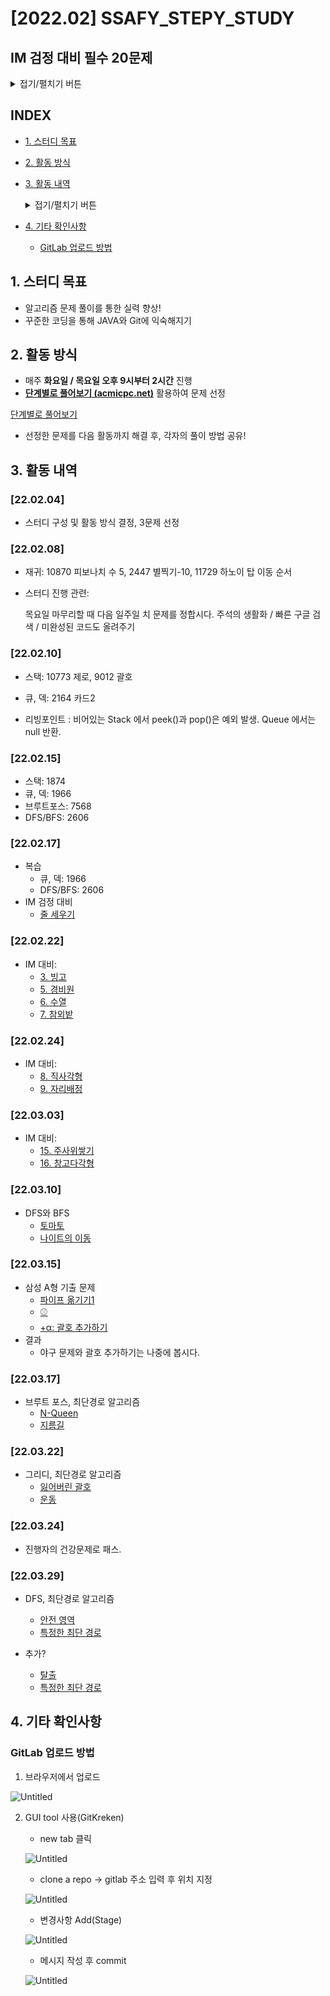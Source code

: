 # [2022.02] SSAFY_STEPY_STUDY

## IM 검정 대비 필수 20문제

<details>
<summary>접기/펼치기 버튼</summary>
<div>

1. [일곱 난쟁이](https://www.acmicpc.net/problem/2309)
1. [줄 세우기](https://www.acmicpc.net/problem/2605)
1. [빙고](https://www.acmicpc.net/problem/2578)
1. [색종이](https://www.acmicpc.net/problem/2563)
1. [경비원](https://www.acmicpc.net/problem/2564)
1. [수열](https://www.acmicpc.net/problem/2491)
1. [참외밭](https://www.acmicpc.net/problem/2477)
1. [직사각형](https://www.acmicpc.net/problem/2527)
1. [자리배정](https://www.acmicpc.net/problem/10157)
1. [개미](https://www.acmicpc.net/problem/10158)
1. [직사각형 네개의 합집합의 면적 구하기](https://www.acmicpc.net/problem/2669)
1. [수 이어가기](https://www.acmicpc.net/problem/2635)
1. [스위치 켜고 끄기](https://www.acmicpc.net/problem/1244)
1. [종이자르기](https://www.acmicpc.net/problem/2628)
1. [주사위쌓기](https://www.acmicpc.net/problem/2116)
1. [창고 다각형](https://www.acmicpc.net/problem/2304)
1. [수열](https://www.acmicpc.net/problem/2559)
1. [색종이](https://www.acmicpc.net/problem/10163)
1. [방 배정](https://www.acmicpc.net/problem/13300)
1. [딱지놀이](https://www.acmicpc.net/problem/14696)

</div>
</details>



## INDEX
- [1. 스터디 목표](#1-스터디-목표)
- [2. 활동 방식](#2-활동-방식)
- [3. 활동 내역](#3-활동-내역)
  <details>
  <summary>접기/펼치기 버튼</summary>
  <div>

  * [[22.02.04]](#anchor-220204)
  * [[22.02.08]](#anchor-220208)
  * [[22.02.10]](#anchor-220210)
  * [[22.02.15]](#anchor-220215)
  * [[22.02.17]](#anchor-220217)
  * [[22.02.22]](#anchor-220222)
  * [[22.02.24]](#anchor-220224)
  * [[22.03.03]](#anchor-220303)
  * [[22.03.10]](#anchor-220310)
  * [[22.03.15]](#anchor-220315)
  * [[22.03.17]](#anchor-220317)
  * [[22.03.22]](#anchor-220322)
  * [[22.03.24]](#anchor-220324)
  * [[22.03.29]](#anchor-220329)

  </div>
  </details>
- [4. 기타 확인사항](#4-기타-확인사항)
  * [GitLab 업로드 방법](#gitlab-업로드-방법)


## 1. 스터디 목표

- 알고리즘 문제 풀이를 통한 실력 향상!
- 꾸준한 코딩을 통해 JAVA와 Git에 익숙해지기

## 2. 활동 방식

- 매주 **화요일 / 목요일 오후 9시부터 2시간** 진행
- [**단계별로 풀어보기 (acmicpc.net)**](https://www.acmicpc.net/step)  활용하여 문제 선정

[단계별로 풀어보기](https://www.acmicpc.net/step)

- 선정한 문제를 다음 활동까지 해결 후, 각자의 풀이 방법 공유!

## 3. 활동 내역

### [22.02.04]

- 스터디 구성 및 활동 방식 결정, 3문제 선정

### [22.02.08]

- 재귀: 10870 피보나치 수 5, 2447 별찍기-10, 11729 하노이 탑 이동 순서

- 스터디 진행 관련: 

  목요일 마무리할 때 다음 일주일 치 문제를 정합시다. 
  주석의 생활화 / 빠른 구글 검색 / 미완성된 코드도 올려주기

### [22.02.10]

- 스택: 10773 제로, 9012 괄호
- 큐, 덱: 2164 카드2

- 리빙포인트 : 비어있는 Stack 에서 peek()과 pop()은 예외 발생. Queue 에서는 null 반환.

### [22.02.15]

- 스택: 1874
- 큐, 덱: 1966
- 브루트포스: 7568
- DFS/BFS: 2606

### [22.02.17]

- 복습
  - 큐, 덱: 1966
  - DFS/BFS: 2606
- IM 검정 대비
  - [줄 세우기](https://www.acmicpc.net/problem/2605)

### [22.02.22]

- IM 대비:
  - [3. 빙고](https://www.acmicpc.net/problem/2578)
  - [5. 경비원](https://www.acmicpc.net/problem/2564)
  - [6. 수열](https://www.acmicpc.net/problem/2491)
  - [7. 참외밭](https://www.acmicpc.net/problem/2477)

### [22.02.24]

- IM 대비:
  - [8. 직사각형](https://www.acmicpc.net/problem/2527)
  - [9. 자리배정](https://www.acmicpc.net/problem/10157)



### [22.03.03]

- IM 대비:
  - [15. 주사위쌓기](https://www.acmicpc.net/problem/2116)
  - [16. 창고다각형](https://www.acmicpc.net/problem/2304)



### [22.03.10]

- DFS와 BFS
  - [토마토](https://www.acmicpc.net/problem/7569)
  - [나이트의 이동](https://www.acmicpc.net/problem/7562)


### [22.03.15]

- 삼성 A형 기출 문제
  - [파이프 옮기기1](https://www.acmicpc.net/problem/17070)
  - [⚾](https://www.acmicpc.net/problem/17281)
  - [+α: 괄호 추가하기](https://www.acmicpc.net/problem/16637)
- 결과
  - 야구 문제와 괄호 추가하기는 나중에 봅시다.

### [22.03.17]

- 브루트 포스, 최단경로 알고리즘
  - [N-Queen](https://www.acmicpc.net/problem/9663)
  - [지름길](https://www.acmicpc.net/problem/1446)


### [22.03.22]

- 그리디, 최단경로 알고리즘
  - [잃어버린 괄호](https://www.acmicpc.net/problem/1541)
  - [운동](https://www.acmicpc.net/problem/1956)

### [22.03.24]

- 진행자의 건강문제로 패스.


### [22.03.29]

- DFS, 최단경로 알고리즘
  - [안전 영역](https://www.acmicpc.net/problem/2468)
  - [특정한 최단 경로](https://www.acmicpc.net/problem/1504)

- 추가?
  - [탈출](https://www.acmicpc.net/problem/3055)
  - [특정한 최단 경로](https://www.acmicpc.net/problem/1504)


## 4. 기타 확인사항

### GitLab 업로드 방법

1. 브라우저에서 업로드

![Untitled](README/Untitled.png)

2. GUI tool 사용(GitKreken)
    - new tab 클릭
    
    ![Untitled](README/Untitled%201.png)
    
    - clone a repo → gitlab 주소 입력 후 위치 지정
    
    ![Untitled](README/Untitled%202.png)
    
    - 변경사항 Add(Stage)
    
    ![Untitled](README/Untitled%203.png)
    
    - 메시지 작성 후 commit
    
    ![Untitled](README/Untitled%204.png)

